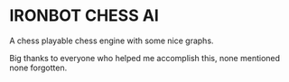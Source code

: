 # IRONBOT CHESS AI

A chess playable chess engine with some nice graphs.

Big thanks to everyone who helped me accomplish this, none mentioned none forgotten.
